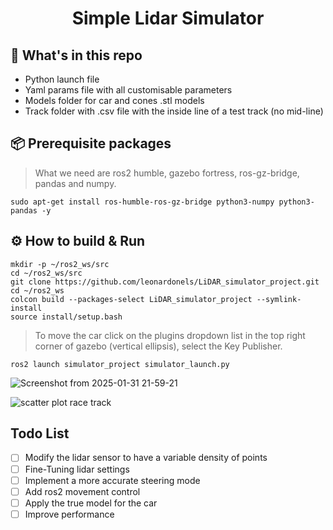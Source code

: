 <div align="center">
    <h1>Simple Lidar Simulator</h1>
</div>

## :open_file_folder: What's in this repo

* Python launch file
* Yaml params file with all customisable parameters
* Models folder for car and cones .stl models
* Track folder with .csv file with the inside line of a test track (no mid-line)

## :package: Prerequisite packages
> What we need are ros2 humble, gazebo fortress, ros-gz-bridge, pandas and numpy.

```commandline
sudo apt-get install ros-humble-ros-gz-bridge python3-numpy python3-pandas -y
```
## :gear: How to build & Run
```commandline
mkdir -p ~/ros2_ws/src
cd ~/ros2_ws/src
git clone https://github.com/leonardonels/LiDAR_simulator_project.git
cd ~/ros2_ws
colcon build --packages-select LiDAR_simulator_project --symlink-install
source install/setup.bash
```
> To move the car click on the plugins dropdown list in the top right corner of gazebo (vertical ellipsis), select the Key Publisher.
```commandline
ros2 launch simulator_project simulator_launch.py
```
![Screenshot from 2025-01-31 21-59-21](https://github.com/user-attachments/assets/343c7e04-40dd-4dab-8bff-37520b708268)

![scatter plot race track](https://github.com/user-attachments/assets/1a83dcf5-76ab-4309-8b8f-71cec086830f)

## Todo List
- [ ] Modify the lidar sensor to have a variable density of points
- [ ] Fine-Tuning lidar settings
- [ ] Implement a more accurate steering mode
- [ ] Add ros2 movement control
- [ ] Apply the true model for the car
- [ ] Improve performance
